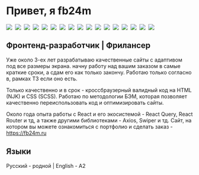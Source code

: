 # Привет, я fb24m

<div style="display:flex;gap:8px;flex-wrap:wrap">
<img src="https://img.shields.io/badge/HTML5-e54c21">
<img src="https://img.shields.io/badge/NunJucks-1e9632">
<img src="https://img.shields.io/badge/CSS3-214ce5">
<img src="https://img.shields.io/badge/SCSS-cc6699">
  <img src="https://img.shields.io/badge/WordPress-3858E9">
<img src="https://img.shields.io/badge/Gulp-cf4647">
<img src="https://img.shields.io/badge/JavaScript-f7e018">
<img src="https://img.shields.io/badge/TypeScript-2d79c7">
  <img src="https://img.shields.io/badge/ESLint-4B32C3">
<img src="https://img.shields.io/badge/WebPack-8dd4fa">
<img src="https://img.shields.io/badge/BEM-7ac144">
<img src="https://img.shields.io/badge/React-4fafc9">
<img src="https://img.shields.io/badge/React_Query-f0513c">
<img src="https://img.shields.io/badge/Axios-671ddf">
<img src="https://img.shields.io/badge/Vite-f2a000">
<img src="https://img.shields.io/badge/Next.js-000000">
<img src="https://img.shields.io/badge/Git-f64d27">
</div>


## Фронтенд-разработчик | Фрилансер
Уже около 3-ех лет разрабатываю качественные сайты с адаптивом под все размеры экрана. начну работу над  вашим заказом в самые краткие сроки, а сдам его как только закончу. Работаю только согласно в, рамках ТЗ если оно есть.

Только качественно и в срок - кроссбраузерный валидный код на HTML (NJK) и CSS (SCSS). Работаю по методологии БЭМ, которая позволяет качественно переиспользовать код и оптимизировать сайты.

Около года опыта работы с React и его экосистемой - React Query, React Router и тд, а также другими библиотеками - Axios, Swiper и тд. Сайт, на котором вы можете ознакомиться с портфолио и сделать заказ - https://fb24m.ru

## Языки
Русский - родной | English - A2
